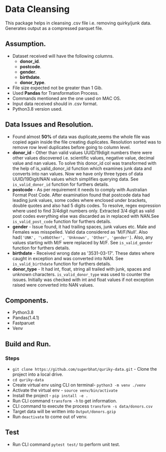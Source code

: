 # Data Cleansing
This package helps in cleansing .csv file i.e. removing quirky/junk data. Generates output as a compressed parquet file.

## Assumption.
- Dataset received will have the following columns.
  - **donor_id**.
  - **postcode**. 
  - **gender**.
  - **birthdate**.
  - **donor_type**.
- File size expected not be greater than 1 Gib.
- Used **Pandas** for Transformation Process.
- Commands mentioned are the one used on MAC OS.
- Input data received should in .csv format.
- Python3.8 version used.

## Data Issues and Resolution.
- Found almost **50%** of data was duplicate,seems the whole file was copied again inside the file creating duplicates. Resolution sorted was to remove row level duplicates before going to column level.
- **donor_id** - Other than valid values UUID/19digit numbers there were other values discovered i.e. scientific values, negative value, decimal value and nan values. To solve this donor_id col was transformed with the help of is_valid_donor_id function
which examines junk data and converts into nan values. Now we have only three types of data UUID/19Digit/NAN values which simplifies querying data. See `is_valid_donor_id` function for furthers details.
- **postcode** - As per requirement it needs to comply with Australian Format Post Code. After examination found that postcode data had leading junk values, some codes where enclosed under brackets, double quotes and also had 5 digits codes. To resolve, regex expression where used to find 3/4digit numbers only. 
Extracted 3/4 digit as valid post codes everything else was discarded as in replaced with NAN.See `is_valid_post_code` function for furthers details.
- **gender** - Issue found, it had trailing spaces, junk values etc. Male and Females was misspelled. Valid data considered as 'M/F/Null'. Also had`['UNK', '\x0bOther', 'Unknown', 'Other', 'gender']`. Also, any values starting with M/F were replaced by M/F.
See `is_valid_gender` function for furthers details.
- **birthdate** - Received wrong date as '3531-03-17'. These dates where caught in exception and was converted into NAN. See `is_valid_birthdate` function for furthers details.  
- **donor_type** - It had int, float, string all trailed with junk, spaces and unknown characters. `is_valid_donor_type` was used to counter the issues. Initially was checked with int and float values if not exception raised were converted into NAN values.

## Components.
- Python3.8
- Pandas(1.4.1)
- Fastparuet
- Venv

## Build and Run.
### Steps
- `git clone https://github.com/superbhat/quriky-data.git` - Clone the project into a local drive.
- `cd quriky-data`
- Create virtual env using CLI on terminal- `python3 -m venv ./venv`
- Activate the virtual env - `source venv/bin/activate`
- Install the project - `pip install -e .`
- Run CLI command `transform -h` to get information. 
- CLI command to execute the process `transform -s data/donors.csv`
- Target data will be written into `Output/donors.gzip`
- Run `deactivate` to come out of venv.

## Test
- Run CLI command `pytest test/` to perform unit test.
